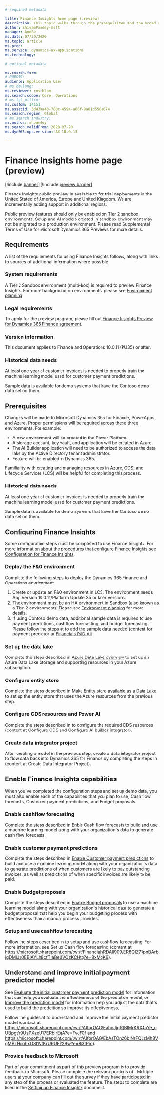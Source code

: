 ```yaml
---
# required metadata

title: Finance Insights home page (preview)
description: This topic walks through the prerequisites and the broad steps required for using a trial version of Finance Insights. 
author: ShivamPandey-msft
manager: AnnBe
ms.date: 07/20/2020
ms.topic: article
ms.prod: 
ms.service: dynamics-ax-applications
ms.technology: 

# optional metadata

ms.search.form: 
# ROBOTS: 
audience: Application User
# ms.devlang: 
ms.reviewer: roschlom
ms.search.scope: Core, Operations
# ms.tgt_pltfrm: 
ms.custom: 14151
ms.assetid: 3d43ba40-780c-459a-a66f-9a01d556e674
ms.search.region: Global
# ms.search.industry: 
ms.author: shpandey
ms.search.validFrom: 2020-07-20
ms.dyn365.ops.version: AX 10.0.13

---
```

# Finance Insights home page (preview)

[!include [banner](../includes/banner.md)]
[!include [preview banner](../includes/preview-banner.md)]

Finance Insights public preview is available to for trial deployments in the United Stated of America, Europe and United Kingdom. We are incrementally adding support in additional regions.

Public preview features should only be enabled on Tier 2 sandbox environments. Setup and AI models created in sandbox environment may not be migrated to a production environment. Please read Supplemental Terms of Use for Microsoft Dynamics 365 Previews for more details.

## Requirements

A list of the requirements for using Finance Insights follows, along with links to sources of additional information where possible. 

### System requirements
A Tier 2 Sandbox environment (multi-box) is required to preview Finance Insights. For more background on environments, please see [Environment planning](https://docs.microsoft.com/en-us/dynamics365/fin-ops-core/fin-ops/imp-lifecycle/environment-planning).

### Legal requirements
To apply for the preview program, please fill out [Finance Insights Preview for Dynamics 365 Finance agreement](https://forms.office.com/FormsPro/Pages/ResponsePage.aspx?id=v4j5cvGGr0GRqy180BHbR56j8lZs0FdAvwT75_WNFyxUM1c0Uzc1RFpaU1RVTEwxVTNWUERPRThUSy4u).   

### Version information
This document applies to Finance and Operations 10.0.11 (PU35) or after.

### Historical data needs
At least one year of customer invoices is needed to properly train the machine learning model used for customer payment predictions. 

Sample data is available for demo systems that have the Contoso demo data set on them. 

## Prerequisites
Changes will be made to Microsoft Dynamics 365 for Finance, PowerApps, and Azure.  Proper permissions will be required across these three environments. For example:

- A new environment will be created in the Power Platform.
- A storage account, key vault, and application will be created in Azure.
- The AI Builder application will need to be authorized to access the data lake by the Active Directory tenant administrator.
- Feature will be enabled in Dynamics 365.

Familiarity with creating and managing resources in Azure, CDS, and Lifecycle Services (LCS) will be  helpful for completing this process.

### Historical data needs
At least one year of customer invoices is needed to properly train the machine learning model used for customer payment predictions. 

Sample data is available for demo systems that have the Contoso demo data set on them. 

## Configuring Finance Insights 

Some configuration steps must be completed to use Finance Insights. For more information about the procedures that configure Finance Insights see [Configuration for Finance Insights](configure-for-fin-insites.md).

### Deploy the F&O environment

Complete the following steps to deploy the Dynamics 365 Finance and Operations envrionment. 

1. Create or update an F&O environment in LCS. The environment needs App Version 10.0.11/Platform Update 35 or later versions.
2. The environment must be an HA environment in Sandbox (also known as a Tier-2 environment). Please see [Environment planning](https://docs.microsoft.com/en-us/dynamics365/fin-ops-core/fin-ops/imp-lifecycle/environment-planning) for more details.
3. If using Contoso demo data, additional sample data is required to use payment predictions, cashflow forecasting, and budget forecasting.  Please follow the steps at <TBD> to add the sample data needed (content for payment predictor at [Financials R&D All](https://microsoft.sharepoint.com/:f:/t/FinancialsRDAll909/Essk-ZaYVvxPrKNIHmbJNS8BWKCMxcMsubO_NVxECcsLfg?e=iwOR9e)

### Set up the data lake
Complete the steps described in [Azure Data Lake overview](https://docs.microsoft.com/en-us/dynamics365/fin-ops-core/dev-itpro/data-entities/azure-data-lake-overview) to set up an Azure Data Lake Storage and supporting resources in your Azure subscription.

### Configure entity store
Complete the steps described in [Make Entity store available as a Data Lake](https://docs.microsoft.com/en-us/dynamics365/fin-ops-core/dev-itpro/data-entities/entity-store-data-lake) to set up the entity store that uses the Azure resources from the previous step.

### Configure CDS resources and Power AI
Complete the steps described in <TBD> to configure the required CDS resources (content at Configure CDS and Configure AI builder integrator).

### Create data integrator project
After creating a model in the previous step, create a data integrator project to flow data back into Dynamics 365 for Finance by completing the steps in <TBD> (content at Create Data Integrator Project).  

## Enable Finance Insights capabilities

When you've completed the configuration steps and set up demo data, you must also enable each of the capabilities that you plan to use, Cash flow forecasts, Customer payment predictions, and Budget proposals. 

### Enable cashflow forecasting
Complete the steps described in [Enble Cash flow forecasts](enable-cash-flow-forecasting.md) to build and use a machine learning model along with your organization's data to generate cash flow forecasts.

### Enable customer payment predictions
Complete the steps described in [Enable Customer payment predictions](enable-cust-paymnt-prediction.md) to build and use a machine learning model along with your organization's data to generate predictions of when customers are likely to pay outstanding invoices, as well as predictions of when specific invoices are likely to be paid.
  
### Enable Budget proposals
Complete the steps described in [Enable Budget proposals](enable-budget-proposal.md) to use a machine learning model along with your organization's historical data to generate a budget proposal that help you begin your budgeting process with effectiveness than a manual process provides. 

### Setup and use cashflow forecasting
Follow the steps described in <TBD> to setup and use cashflow forecasting. For more information, see [Set up Cash flow forecasting]() 
(content at https://microsoft.sharepoint.com/:w:/t/FinancialsRDAll909/ER8QIZ77pnBArbigDMiJx0EBlAYLh8cfTIaBeUVOzKCHtg?e=8xMqK6).

## Understand and improve initial payment predictor model
See [Evaluate the initial customer payment prediction model](https://review.docs.microsoft.com/en-us/dynamics365/finance/finance-insights/evaluate-payment-prediction?branch=bob-fi-evaluate-payment-prediction) for information that can help you evaluate the effectiveness of the prediction model, or [Improve the prediction model](https://review.docs.microsoft.com/en-us/dynamics365/finance/finance-insights/improve-model?branch=bob-fi-improve-model) for information help you adjust the data that's used to build the predcition so improve its effectiveness. 

Follow the guides at <TBD> to understand and improve the initial payment predictor model (contact at https://microsoft.sharepoint.com/:w:/t/AIforOAG/EahnJjqfQBlMrKRX4oYe_uUBpgtY9UsPXzeU17ERbIrEqA?e=FvJF0f and https://microsoft.sharepoint.com/:w:/t/AIforOAG/EbAsTOn26blNrFQLzMh8VgMBLHcqhxO8I1VfKrURUEP29w?e=8j3tPm).

### Provide feedback to Microsoft
Part of your commitment as part of this preview program is to provide feedback to Microsoft.  Please complete the relevant portions of <TBD>.  Multiple users at your company can fill out the survey if they have participated in any step of the process or evaluated the feature. The steps to complete are lised in the [Setting up Finance Insights](https://microsoft.sharepoint.com/:w:/t/AIforOAG/EXwSu5F8R2VLvYcjp20ct_oBmoZXpqz0l9L1OcaNoyPNrA?e=tLBOjI) document. 

